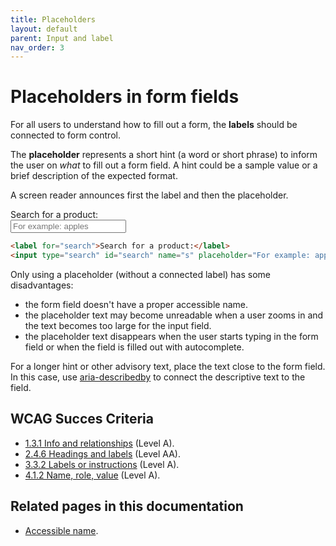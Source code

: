 ```yaml
---
title: Placeholders
layout: default
parent: Input and label
nav_order: 3
---
```


# Placeholders in form fields

For all users to understand how to fill out a form, the **labels** should be connected to form control.

The **placeholder** represents a short hint (a word or short phrase) to inform the user on _what_ to fill out a form field. A hint could be a sample value or a brief description of the expected format.

A screen reader announces first the label and then the placeholder.

<label for="search2">Search for a product:</label>  
<input type="search" id="search2" name="s" placeholder="For example: apples">

```html
<label for="search">Search for a product:</label>
<input type="search" id="search" name="s" placeholder="For example: apples">
```

Only using a placeholder (without a connected label) has some disadvantages:
- the form field doesn't have a proper accessible name.
- the placeholder text may become unreadable when a user zooms in and the text becomes too large for the input field.
- the placeholder text disappears when the user starts typing in the form field or when the field is filled out with autocomplete.

For a longer hint or other advisory text, place the text close to the form field. In this case, use [aria-describedby]({{site.baseurl}}/docs/topics/forms/descriptions/) to connect the descriptive text to the field.


## WCAG Succes Criteria

- [1.3.1 Info and relationships](https://www.w3.org/WAI/WCAG22/quickref/#info-and-relationships) (Level A).
- [2.4.6 Headings and labels](https://www.w3.org/WAI/WCAG22/quickref/#headings-and-labels) (Level AA).
- [3.3.2 Labels or instructions](https://www.w3.org/WAI/WCAG22/quickref/#labels-or-instructions) (Level A).
- [4.1.2 Name, role, value](https://www.w3.org/WAI/WCAG22/quickref/#labels-or-instructions) (Level A).

## Related pages in this documentation

- [Accessible name]({{site.baseurl}}/docs/topics/code/accessible-name/).

